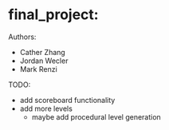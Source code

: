 # final_project:
Authors:
- Cather Zhang
- Jordan Wecler
- Mark Renzi

TODO:
- add scoreboard functionality
- add more levels
  - maybe add procedural level generation